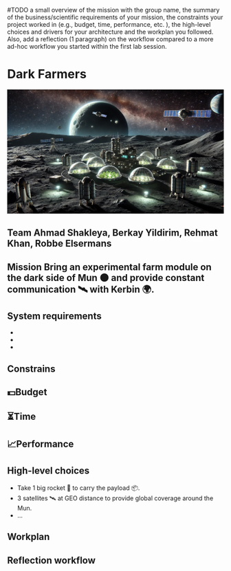 #TODO
a small overview of the mission with the group name, the summary of the business/scientific requirements of your mission, the constraints your project worked in (e.g., budget, time, performance, etc. ), the high-level choices and drivers for your architecture and the workplan you followed. Also, add a reflection (1 paragraph) on the workflow compared to a more ad-hoc workflow you started within the first lab session. 

# Dark Farmers
![Image of the concept](Wall_Paper.png)

## Team Ahmad Shakleya, Berkay Yildirim, Rehmat Khan, Robbe Elsermans

## Mission Bring an experimental farm module on the dark side of Mun 🌑️ and provide constant communication 🛰️ with Kerbin 🌍️.

## System requirements
- 
- 
- 

## Constrains
**💵️Budget**
- 

**⏳️Time**
- 

**📈️Performance**
- 


## High-level choices
- Take 1 big rocket 🚀️ to carry the payload 📦️.
- 3 satellites 🛰️ at GEO distance to provide global coverage around the Mun.
- ...

## Workplan


## Reflection workflow
